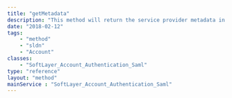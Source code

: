 ```yaml
---
title: "getMetadata"
description: "This method will return the service provider metadata in XML format. "
date: "2018-02-12"
tags:
    - "method"
    - "sldn"
    - "Account"
classes:
    - "SoftLayer_Account_Authentication_Saml"
type: "reference"
layout: "method"
mainService : "SoftLayer_Account_Authentication_Saml"
---
```

